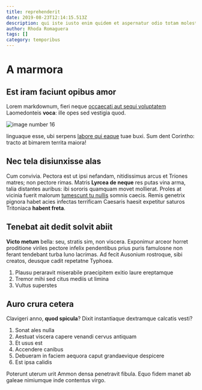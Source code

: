 ```yaml
---
title: reprehenderit
date: 2019-08-23T12:14:15.513Z
description: qui iste iusto enim quidem et aspernatur odio totam molestiae et
author: Rhoda Romaguera
tags: []
category: temporibus
---
```


# A marmora

## Est iram faciunt opibus amor

Lorem markdownum, fieri neque [occaecati aut sequi voluptatem](blog/2020/12/non-cumque-unde.md)
Laomedonteis **voca**: ille opes sed vestigia quod. 

![image number 16](/images/16.jpg)

 linguaque esse, ubi serpens
[labore qui eaque](blog/2018/6/ut.md) tuae buxi. Sum dent Corintho:
tracto at bimarem territa maiora!

## Nec tela disiunxisse alas

Cum convivia. Pectora est ut ipsi nefandam, nitidissimus arcus et Triones
matres; non pectore rimas. Matris **Lyrcea de neque** res putas vina arma, talia
distantes auribus: ibi sororis quamquam movet mollierat. Proles at vicinia
fuerit malorum [tumescunt tu nullis](http://resqueputant.com/sit) somnis caecis.
Remis genetrix pignora habet acies infectas terrificam Caesaris haesit expetitur
saturos Tritoniaca **habent freta**.

## Tenebat ait dedit solvit abiit

**Victo metum** bella: seu, stratis sim, non viscera. Exponimur arceor horret
proditione viriles pectore infelix pendentibus prius puris famulosne non ferant
tendebant turba Iuno lacrimas. Ad fecit Ausonium rostroque, sibi creatos,
deusque cadit repetatne Typhoea.

1. Plausu peraravit miserabile praecipitem exitio laure ereptamque
2. Tremor mihi sed citus mediis ut limina
3. Vultus superstes

## Auro crura cetera

Clavigeri anno, **quod spicula**? Dixit instantiaque dextramque calcatis vesti?

1. Sonat ales nulla
2. Aestuat viscera capere venandi cervus antiquam
3. Et usus est
4. Accendere canibus
5. Debueram in faciem aequora caput grandaevique despicere
6. Est ipsa calidis

Poterunt uterum urit Ammon densa penetravit fibula. Equo fidem manet ab galeae
nimiumque inde contentus virgo.
